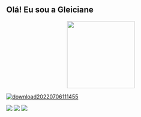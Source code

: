 ## Olá! Eu sou a Gleiciane 

<div align="center">
  <a href="https://github.com/">
  <img height="180em" src="https://github-readme-stats.vercel.app/api?username=Gleiciane&show_icons=Falso&theme=dracula&include_all_commits=true&count_private=true"/>
</div>
</div>
  
  <div>

 
  ![download20220706111455](https://user-images.githubusercontent.com/109320087/179359816-346c0b2d-73b0-465d-bab8-b0a768955378.png)
  
 <a href="https://instagram.com/gleice.veras98" target="_blank"><img src="https://img.shields.io/badge/-Instagram-%23E4405F?style=for-the-badge&logo=instagram&logoColor=white" target="_blank"></a>
  <a href = "mailto:gleicianeveras2015@gmail.com"><img src="https://img.shields.io/badge/-Gmail-%23333?style=for-the-badge&logo=gmail&logoColor=white" target="_blank"></a>
  <a href="https://www.linkedin.com/in/gleiciane-s-5a5884109" target="_blank"><img src="https://img.shields.io/badge/-LinkedIn-%230077B5?style=for-the-badge&logo=linkedin&logoColor=white" target="_blank"></a> 
 

</div>
  
  

 
